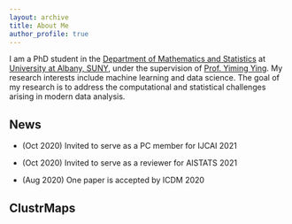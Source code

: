 ```yaml
---
layout: archive
title: About Me
author_profile: true
---
```


I am a PhD student in the [Department of Mathematics and Statistics](https://www.albany.edu/math) at [University at Albany, SUNY](https://www.albany.edu/), under the supervision of [Prof. Yiming Ying](https://www.albany.edu/~yy298919/). My research interests include machine learning and data science. The goal of my research is to address the computational and statistical challenges arising in modern data analysis.

## News

* (Oct 2020) Invited to serve as a PC member for IJCAI 2021

* (Oct 2020) Invited to serve as a reviewer for AISTATS 2021

* (Aug 2020) One paper is accepted by ICDM 2020

## ClustrMaps
<script type="text/javascript" id="clustrmaps" src="//clustrmaps.com/map_v2.js?d=SDmmhatKNFc_Nfgc4DN9vMhZR3AqerZqTXMV-ftRQaU&cl=ffffff&w=a"></script>
